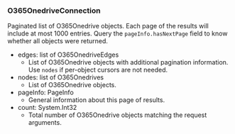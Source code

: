 ### O365OnedriveConnection
Paginated list of O365Onedrive objects. Each page of the results will include at most 1000 entries. Query the `pageInfo.hasNextPage` field to know whether all objects were returned.

- edges: list of O365OnedriveEdges
  - List of O365Onedrive objects with additional pagination information. Use `nodes` if per-object cursors are not needed.
- nodes: list of O365Onedrives
  - List of O365Onedrive objects.
- pageInfo: PageInfo
  - General information about this page of results.
- count: System.Int32
  - Total number of O365Onedrive objects matching the request arguments.
